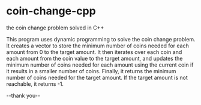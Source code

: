 # coin-change-cpp

the coin change problem solved in C++


This program uses dynamic programming to solve the coin change problem. 
It creates a vector to store the minimum number of coins needed for each amount from 0 to the target amount. 
It then iterates over each coin and each amount from the coin value to the target amount, and updates the minimum number of coins needed for each amount using the current coin if it results in a smaller number of coins.
Finally, it returns the minimum number of coins needed for the target amount. 
If the target amount is not reachable, it returns -1.

--thank you--
